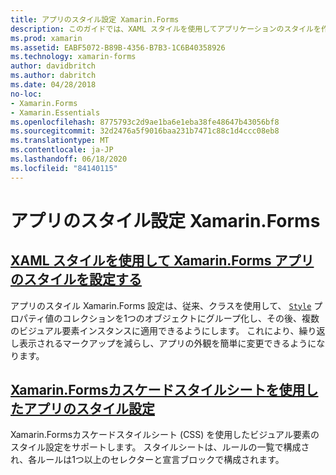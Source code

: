 ```yaml
---
title: アプリのスタイル設定 Xamarin.Forms
description: このガイドでは、XAML スタイルを使用してアプリケーションのスタイルを作成する方法と、カスケードスタイルシートを使用する方法について説明し Xamarin.Forms ます。
ms.prod: xamarin
ms.assetid: EABF5072-B89B-4356-B7B3-1C6B40358926
ms.technology: xamarin-forms
author: davidbritch
ms.author: dabritch
ms.date: 04/28/2018
no-loc:
- Xamarin.Forms
- Xamarin.Essentials
ms.openlocfilehash: 8775793c2d9ae1ba6e1eba38fe48647b43056bf8
ms.sourcegitcommit: 32d2476a5f9016baa231b7471c88c1d4ccc08eb8
ms.translationtype: MT
ms.contentlocale: ja-JP
ms.lasthandoff: 06/18/2020
ms.locfileid: "84140115"
---
```

# <a name="styling-xamarinforms-apps"></a>アプリのスタイル設定 Xamarin.Forms

## <a name="styling-xamarinforms-apps-using-xaml-stylesxamlindexmd"></a>[XAML スタイルを使用して Xamarin.Forms アプリのスタイルを設定する](xaml/index.md)

アプリのスタイル Xamarin.Forms 設定は、従来、クラスを使用して、 [`Style`](xref:Xamarin.Forms.Style) プロパティ値のコレクションを1つのオブジェクトにグループ化し、その後、複数のビジュアル要素インスタンスに適用できるようにします。 これにより、繰り返し表示されるマークアップを減らし、アプリの外観を簡単に変更できるようになります。

## <a name="styling-xamarinforms-apps-using-cascading-style-sheetscssindexmd"></a>[Xamarin.Formsカスケードスタイルシートを使用したアプリのスタイル設定](css/index.md)

Xamarin.Formsカスケードスタイルシート (CSS) を使用したビジュアル要素のスタイル設定をサポートします。 スタイルシートは、ルールの一覧で構成され、各ルールは1つ以上のセレクターと宣言ブロックで構成されます。
